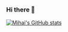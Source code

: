 ### Hi there 👋

[![Mihai's GitHub stats](https://github-readme-stats.vercel.app/api?username=mihai-dulgheru&show_icons=true&theme=dark)](https://github.com/mihai-dulgheru/github-readme-stats)

<!--
**mihai-dulgheru/mihai-dulgheru** is a ✨ _special_ ✨ repository because its `README.md` (this file) appears on your GitHub profile.

Here are some ideas to get you started:

- 🔭 I’m currently working on ...
- 🌱 I’m currently learning ...
- 👯 I’m looking to collaborate on ...
- 🤔 I’m looking for help with ...
- 💬 Ask me about ...
- 📫 How to reach me: ...
- 😄 Pronouns: ...
- ⚡ Fun fact: ...
-->
